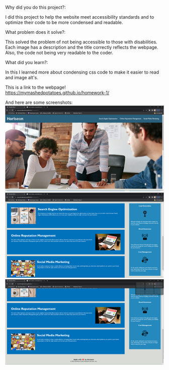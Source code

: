 Why did you do this project?:

I did this project to help the website meet accessibility standards and to optimize their code to be more condensed and readable.


What problem does it solve?:

This solved the problem of not being accessible to those with disabilities. Each image has a description and the title correctly reflects the webpage. Also, the code not being very readable to the coder.


What did you learn?:

In this I learned more about condensing css code to make it easier to read and image alt's.

This is a link to the webpage!
https://mymashedpotatoes.github.io/homework-1/

And here are some screenshots:
![Picture 1](<assets/images/Screenshot 2023-11-15 160005.png>)
![Picture 2](<assets/images/Screenshot 2023-11-15 160011.png>)
![Picture 3](<assets/images/Screenshot 2023-11-15 160016.png>)